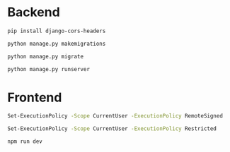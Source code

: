 # Backend
```sh
pip install django-cors-headers
```

```sh
python manage.py makemigrations
```

```sh
python manage.py migrate
```

```sh
python manage.py runserver
```

# Frontend
```sh
Set-ExecutionPolicy -Scope CurrentUser -ExecutionPolicy RemoteSigned
```

```sh
Set-ExecutionPolicy -Scope CurrentUser -ExecutionPolicy Restricted
```

```sh
npm run dev
```